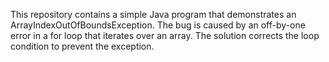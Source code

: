 This repository contains a simple Java program that demonstrates an ArrayIndexOutOfBoundsException. The bug is caused by an off-by-one error in a for loop that iterates over an array. The solution corrects the loop condition to prevent the exception.